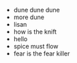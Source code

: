 - dune dune dune
- more dune
- lisan
- how is the knift
- hello
- spice must flow
- fear is the fear killer
